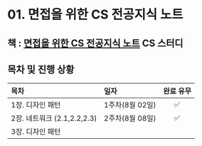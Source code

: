 # 01. 면접을 위한 CS 전공지식 노트


## 책 : [면접을 위한 CS 전공지식 노트](https://ridibooks.com/books/754034561) CS 스터디

## 목차 및 진행 상황

|목차|일자|완료 유무|
|:---|:---|:---:|
|1장. 디자인 패턴|1주차(8월 02일)| :white_check_mark: |
|2장. 네트워크 (2.1,2.2,2.3)|2주차(8월 08일)| :white_check_mark: |
|3장. 디자인 패턴|| |
